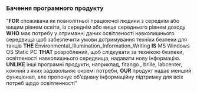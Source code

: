 ### Бачення програмного продукту

"**FOR** споживача як повнолітньої працюючої людини з середнім або вищим рівнем освіти, із середнім або вище середнього рівнем доходу **WHO** має потребу у отриманні даних освітленості навколишнього середвища щоб забезпечити умови дотримування техніки безпеки для танців **THE** Environmental_Illumination_Information_Writing **IS** MS Windows OS Static PC **THAT** розроблений, щоб слідкувати за технікою безпеки, освітленості навколишнього середвища, надавати нову інформацію. **UNLIKE** інші програмні продукти, наприклад, fitango , brille, labcenter, кожний з яких задовольняє окремі потреби, **OUR** продукт надає менший функціонал, але пропонує об’єднану інформаційну підтримку для всіх потреб щодо освітленності"
